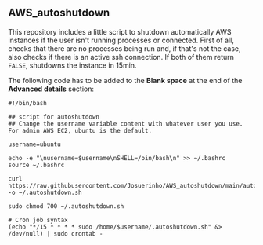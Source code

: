 ## AWS_autoshutdown

This repository includes a little script to shutdown automatically AWS instances if the user isn't running processes or connected. First of all, checks that there are no processes being run and, if that's not the case, also checks if there is an active ssh connection. If both of them return `FALSE`, shutdowns the instance in 15min.

The following code has to be added to the **Blank space** at the end of the **Advanced details** section:

```
#!/bin/bash

## script for autoshutdown
## Change the username variable content with whatever user you use. For admin AWS EC2, ubuntu is the default.

username=ubuntu

echo -e "\nusername=$username\nSHELL=/bin/bash\n" >> ~/.bashrc
source ~/.bashrc

curl https://raw.githubusercontent.com/Josuerinho/AWS_autoshutdown/main/automatic_shutdown_AWS_EC2_instances_script_deploy.sh -o ~/.autoshutdown.sh

sudo chmod 700 ~/.autoshutdown.sh

# Cron job syntax
(echo "*/15 * * * * sudo /home/$username/.autoshutdown.sh" &> /dev/null) | sudo crontab -

```

